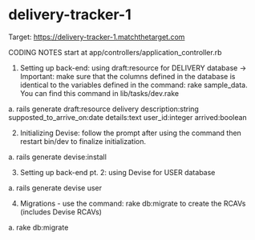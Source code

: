 # delivery-tracker-1

Target: https://delivery-tracker-1.matchthetarget.com

CODING NOTES start at app/controllers/application_controller.rb

1. Setting up back-end: using draft:resource for DELIVERY database -> Important: make sure that the columns defined in the database is identical to the variables defined in the command: rake sample_data. You can find this command in lib/tasks/dev.rake

  a. rails generate draft:resource delivery description:string supposted_to_arrive_on:date details:text user_id:integer arrived:boolean

2. Initializing Devise: follow the prompt after using the command then restart bin/dev to finalize initialization.

  a. rails generate devise:install

3. Setting up back-end pt. 2: using Devise for USER database

  a. rails generate devise user

4. Migrations - use the command: rake db:migrate to create the RCAVs (includes Devise RCAVs)

  a. rake db:migrate
